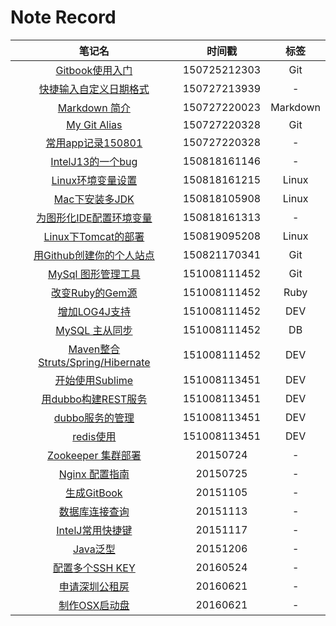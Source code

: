 # Note Record

|笔记名|时间戳|标签|
|:--:|:--:|:--:|
|[Gitbook使用入门](https://github.com/ChanShuYi/gitbook-zh/blob/master/SUMMARY.md)|150725212303|Git|
|[快捷输入自定义日期格式](pinyin_quick_input.md)|150727213939|-|
|[Markdown 简介](markdown_short_intro.md)|150727220023|Markdown|
|[My Git Alias](my_git_alias.md)|150727220328|Git|
|[常用app记录150801](my_app_150801.md)|150727220328|-|
|[IntelJ13的一个bug](a_bug_of_intelj_13.md)|150818161146|-|
|[Linux环境变量设置](linux_environment.md)|150818161215|Linux|
|[Mac下安装多JDK](multi_jdk_in_mac.md)|150818105908|Linux|
|[为图形化IDE配置环境变量](setup_environment_variable_for_GUI_application.md)|150818161313|-|
|[Linux下Tomcat的部署](linux_tomcat_deployment.md)|150819095208|Linux|
|[用Github创建你的个人站点](create_personal_website_via_github.md)|150821170341|Git|
|[MySql 图形管理工具](mysql_gui.md)|151008111452|Git|
|[改变Ruby的Gem源](change_Ruby_sources.md)|151008111452|Ruby|
|[增加LOG4J支持](Log4J.md)|151008111452|DEV|
|[MySQL 主从同步](MySQLMasterSlave.md)|151008111452|DB|
|[Maven整合Struts/Spring/Hibernate](SSHWithMaven.md)|151008111452|DEV|
|[开始使用Sublime](StartSublime.md)|151008113451|DEV|
|[用dubbo构建REST服务](dubbo_app_intro.md)|151008113451|DEV|
|[dubbo服务的管理](dubbo_zookeeper.md)|151008113451|DEV|
|[redis使用](start_redis.md)|151008113451|DEV|
|[Zookeeper 集群部署](zookeeper_deployment_guidence.md)|20150724|-| 
|[Nginx 配置指南](nginx_setting_explain.md)|20150725|-|
|[生成GitBook](create_gitbook.md)|20151105|-|
|[数据库连接查询](db_join.md)|20151113|-|
|[IntelJ常用快捷键](Master_IntelJ.md)|20151117|-|
|[Java泛型](Java_Generics.md)|20151206|-|
|[配置多个SSH KEY](multi_ssh_key.md)|20160524|-|
|[申请深圳公租房](sz_gongzufang_guide.md)|20160621|-|
|[制作OSX启动盘](make_OSX_startup_disk.md)|20160621|-|

